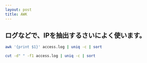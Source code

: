 ```yaml
---
layout: post
title: AWK
---
```


## ログなどで、IPを抽出するさいによく使います。
```bash
awk '{print $1}' access.log | uniq -c | sort
```

```bash
cut -d" " -f1 access.log | uniq -c | sort
```
